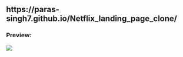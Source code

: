 <h2>https://paras-singh7.github.io/Netflix_landing_page_clone/</h2>

<h3> Preview: </h3>

<image src="https://user-images.githubusercontent.com/54701617/170456043-3d4d6d1a-3333-449b-a72c-f813fe3e60fc.png"/>

